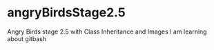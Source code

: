 # angryBirdsStage2.5
Angry Birds stage 2.5 with Class Inheritance and Images
I am learning about gitbash